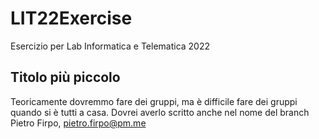 # LIT22Exercise
Esercizio per Lab Informatica e Telematica 2022
## Titolo più piccolo
Teoricamente dovremmo fare dei gruppi, ma è difficile fare dei gruppi quando si è tutti a casa. Dovrei averlo scritto anche nel nome del branch
Pietro Firpo, pietro.firpo@pm.me

